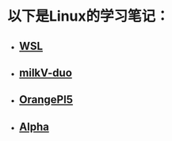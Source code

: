 
# 以下是Linux的学习笔记：


- ## [WSL](./WSL/WSL.md)
- ## [milkV-duo](./milkV/milkV.md)
- ## [OrangePI5](./OrangePi-5/orangepi.md)

- ##  [Alpha](./Alientek/alpha.md)

